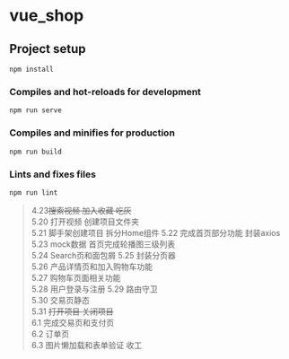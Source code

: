 # vue_shop

## Project setup
```
npm install
```

### Compiles and hot-reloads for development
```
npm run serve
```

### Compiles and minifies for production
```
npm run build
```

### Lints and fixes files
```
npm run lint
```

>4.23~~搜索视频 加入收藏 吃灰~~  
>5.20 打开视频 创建项目文件夹  
>5.21 脚手架创建项目 拆分Home组件 
>5.22 完成首页部分功能  封装axios
>5.23 mock数据 首页完成轮播图三级列表  
>5.24 Search页和面包屑 
>5.25 封装分页器  
>5.26 产品详情页和加入购物车功能     
>5.27 购物车页面相关功能  
>5.28 用户登录与注册
>5.29 路由守卫  
>5.30 交易页静态  
>5.31 ~~打开项目 关闭项目~~  
>6.1 完成交易页和支付页  
>6.2 订单页  
>6.3 图片懒加载和表单验证   收工



